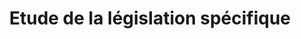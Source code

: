 ---
title: Etude de la législation spécifique
sorte: Etude
description: "Organiser une scéance de travail super cool, super top"
persons: 2
days: 4
pack: 3
---